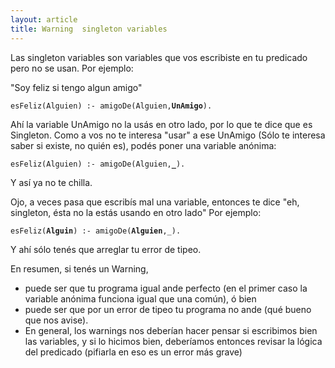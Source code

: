 ```yaml
---
layout: article
title: Warning  singleton variables
---
```

Las singleton variables son variables que vos escribiste en tu predicado pero no se usan. Por ejemplo:

"Soy feliz si tengo algun amigo"

`esFeliz(Alguien) :- amigoDe(Alguien,`**`UnAmigo`**`).`

Ahí la variable UnAmigo no la usás en otro lado, por lo que te dice que es Singleton. Como a vos no te interesa "usar" a ese UnAmigo (Sólo te interesa saber si existe, no quién es), podés poner una variable anónima:

`esFeliz(Alguien) :- amigoDe(Alguien,`**`_`**`).`

Y así ya no te chilla.

Ojo, a veces pasa que escribís mal una variable, entonces te dice "eh, singleton, ésta no la estás usando en otro lado" Por ejemplo:

`esFeliz(`**`Alguin`**`) :- amigoDe(`**`Alguien`**`,_).`

Y ahí sólo tenés que arreglar tu error de tipeo.

En resumen, si tenés un Warning,

-   puede ser que tu programa igual ande perfecto (en el primer caso la variable anónima funciona igual que una común), ó bien
-   puede ser que por un error de tipeo tu programa no ande (qué bueno que nos avise).
-   En general, los warnings nos deberían hacer pensar si escribimos bien las variables, y si lo hicimos bien, deberíamos entonces revisar la lógica del predicado (pifiarla en eso es un error más grave)

